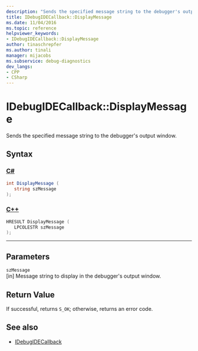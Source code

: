 ```yaml
---
description: "Sends the specified message string to the debugger's output window."
title: IDebugIDECallback::DisplayMessage
ms.date: 11/04/2016
ms.topic: reference
helpviewer_keywords:
- IDebugIDECallback::DisplayMessage
author: tinaschrepfer
ms.author: tinali
manager: mijacobs
ms.subservice: debug-diagnostics
dev_langs:
- CPP
- CSharp
---
```

# IDebugIDECallback::DisplayMessage

Sends the specified message string to the debugger's output window.

## Syntax

### [C#](#tab/csharp)
```csharp
int DisplayMessage (
   string szMessage
);
```
### [C++](#tab/cpp)
```cpp
HRESULT DisplayMessage (
   LPCOLESTR szMessage
);
```
---

## Parameters
`szMessage`\
[in] Message string to display in the debugger's output window.

## Return Value
 If successful, returns `S_OK`; otherwise, returns an error code.

## See also
- [IDebugIDECallback](../../../extensibility/debugger/reference/idebugidecallback.md)

